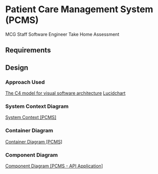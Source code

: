 # Patient Care Management System (PCMS)
MCG Staff Software Engineer Take Home Assessment

## Requirements


## Design

### Approach Used
[The C4 model for visual software architecture](https://c4model.com/)
[Lucidchart](https://www.lucidchart.com/)

### System Context Diagram

[System Context [PCMS]](https://lucid.app/lucidchart/6874c0da-aa48-4532-ad36-db17ec0db28e/edit?viewport_loc=-6812%2C-587%2C14038%2C7094%2C0_0&invitationId=inv_5bc533e5-c055-4023-aac0-47b0ec8ebbd1)

### Container Diagram

[Container Diagram [PCMS]](https://lucid.app/lucidchart/6874c0da-aa48-4532-ad36-db17ec0db28e/edit?viewport_loc=-2385%2C-727%2C10367%2C5220%2CvagVQKk2QECb&invitationId=inv_5bc533e5-c055-4023-aac0-47b0ec8ebbd1)

### Component Diagram

[Component Diagram [PCMS - API Application]](https://lucid.app/lucidchart/6874c0da-aa48-4532-ad36-db17ec0db28e/edit?viewport_loc=-6153%2C74%2C10367%2C5220%2ClojVe~xXzPnl&invitationId=inv_5bc533e5-c055-4023-aac0-47b0ec8ebbd1)